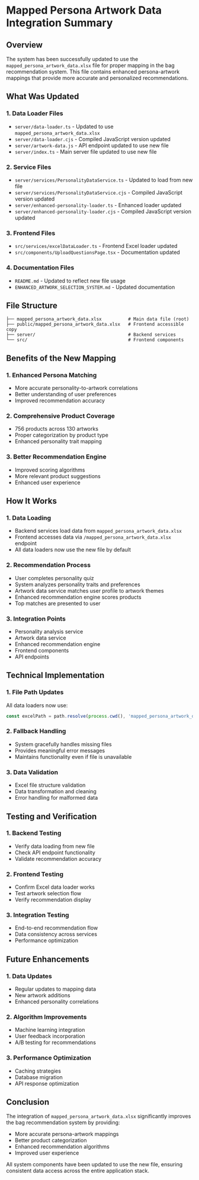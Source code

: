 # Mapped Persona Artwork Data Integration Summary

## Overview

The system has been successfully updated to use the `mapped_persona_artwork_data.xlsx` file for proper mapping in the bag recommendation system. This file contains enhanced persona-artwork mappings that provide more accurate and personalized recommendations.

## What Was Updated

### 1. **Data Loader Files**
- `server/data-loader.ts` - Updated to use `mapped_persona_artwork_data.xlsx`
- `server/data-loader.cjs` - Compiled JavaScript version updated
- `server/artwork-data.js` - API endpoint updated to use new file
- `server/index.ts` - Main server file updated to use new file

### 2. **Service Files**
- `server/services/PersonalityDataService.ts` - Updated to load from new file
- `server/services/PersonalityDataService.cjs` - Compiled JavaScript version updated
- `server/enhanced-personality-loader.ts` - Enhanced loader updated
- `server/enhanced-personality-loader.cjs` - Compiled JavaScript version updated

### 3. **Frontend Files**
- `src/services/excelDataLoader.ts` - Frontend Excel loader updated
- `src/components/UploadQuestionsPage.tsx` - Documentation updated

### 4. **Documentation Files**
- `README.md` - Updated to reflect new file usage
- `ENHANCED_ARTWORK_SELECTION_SYSTEM.md` - Updated documentation

## File Structure

```
├── mapped_persona_artwork_data.xlsx          # Main data file (root)
├── public/mapped_persona_artwork_data.xlsx   # Frontend accessible copy
├── server/                                   # Backend services
└── src/                                      # Frontend components
```

## Benefits of the New Mapping

### 1. **Enhanced Persona Matching**
- More accurate personality-to-artwork correlations
- Better understanding of user preferences
- Improved recommendation accuracy

### 2. **Comprehensive Product Coverage**
- 756 products across 130 artworks
- Proper categorization by product type
- Enhanced personality trait mapping

### 3. **Better Recommendation Engine**
- Improved scoring algorithms
- More relevant product suggestions
- Enhanced user experience

## How It Works

### 1. **Data Loading**
- Backend services load data from `mapped_persona_artwork_data.xlsx`
- Frontend accesses data via `/mapped_persona_artwork_data.xlsx` endpoint
- All data loaders now use the new file by default

### 2. **Recommendation Process**
- User completes personality quiz
- System analyzes personality traits and preferences
- Artwork data service matches user profile to artwork themes
- Enhanced recommendation engine scores products
- Top matches are presented to user

### 3. **Integration Points**
- Personality analysis service
- Artwork data service
- Enhanced recommendation engine
- Frontend components
- API endpoints

## Technical Implementation

### 1. **File Path Updates**
All data loaders now use:
```typescript
const excelPath = path.resolve(process.cwd(), 'mapped_persona_artwork_data.xlsx');
```

### 2. **Fallback Handling**
- System gracefully handles missing files
- Provides meaningful error messages
- Maintains functionality even if file is unavailable

### 3. **Data Validation**
- Excel file structure validation
- Data transformation and cleaning
- Error handling for malformed data

## Testing and Verification

### 1. **Backend Testing**
- Verify data loading from new file
- Check API endpoint functionality
- Validate recommendation accuracy

### 2. **Frontend Testing**
- Confirm Excel data loader works
- Test artwork selection flow
- Verify recommendation display

### 3. **Integration Testing**
- End-to-end recommendation flow
- Data consistency across services
- Performance optimization

## Future Enhancements

### 1. **Data Updates**
- Regular updates to mapping data
- New artwork additions
- Enhanced personality correlations

### 2. **Algorithm Improvements**
- Machine learning integration
- User feedback incorporation
- A/B testing for recommendations

### 3. **Performance Optimization**
- Caching strategies
- Database migration
- API response optimization

## Conclusion

The integration of `mapped_persona_artwork_data.xlsx` significantly improves the bag recommendation system by providing:

- More accurate persona-artwork mappings
- Better product categorization
- Enhanced recommendation algorithms
- Improved user experience

All system components have been updated to use the new file, ensuring consistent data access across the entire application stack.
